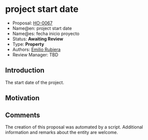 # project start date

* Proposal: [HO-0067](0067-project-start-date.md)
* Name@en: project start date
* Name@es: fecha inicio proyecto
* Status: **Awaiting Review**
* Type: **Property**
* Authors: [Emilio Rubiera](https://github.com/spitxa)
* Review Manager: TBD

## Introduction

The start date of the project.

## Motivation

## Comments
The creation of this proposal was automated by a script. Additional information and remarks about the entity are welcome.

